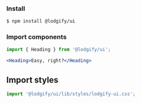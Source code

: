 ### Install

```bash
$ npm install @lodgify/ui
```

### Import components

```jsx static
import { Heading } from '@lodgify/ui';

<Heading>Easy, right?</Heading>
```

## Import styles

```jsx static
import '@lodgify/ui/lib/styles/lodgify-ui.css';
```
